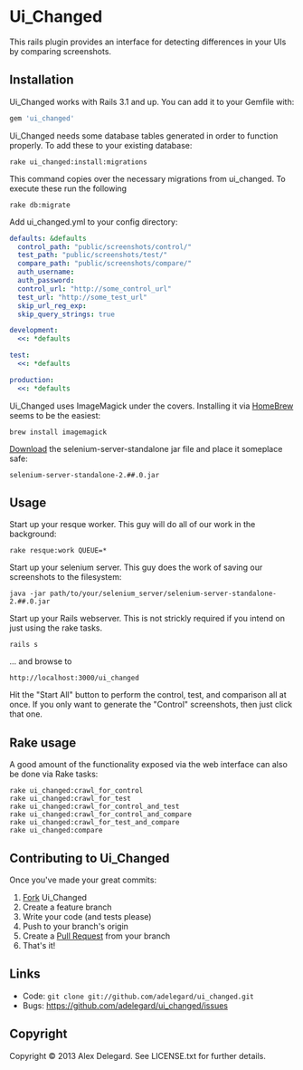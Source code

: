 # Ui_Changed

This rails plugin provides an interface for detecting differences in your UIs by comparing screenshots.

## Installation

Ui_Changed works with Rails 3.1 and up. You can add it to your Gemfile with:

```ruby
gem 'ui_changed'
```

Ui_Changed needs some database tables generated in order to function properly. To add these to your existing database:

    rake ui_changed:install:migrations

This command copies over the necessary migrations from ui_changed. To execute these run the following

    rake db:migrate
    
Add ui_changed.yml to your config directory:

```yml
defaults: &defaults
  control_path: "public/screenshots/control/"
  test_path: "public/screenshots/test/"
  compare_path: "public/screenshots/compare/"
  auth_username:
  auth_password:
  control_url: "http://some_control_url"
  test_url: "http://some_test_url"
  skip_url_reg_exp:
  skip_query_strings: true

development:
  <<: *defaults

test:
  <<: *defaults

production:
  <<: *defaults
```

Ui_Changed uses ImageMagick under the covers. Installing it via [HomeBrew][homebrew] seems to be the easiest:

    brew install imagemagick


[Download][selenium_downloads] the selenium-server-standalone jar file and place it someplace safe:

    selenium-server-standalone-2.##.0.jar

## Usage

Start up your resque worker. This guy will do all of our work in the background:

    rake resque:work QUEUE=*

Start up your selenium server. This guy does the work of saving our screenshots to the filesystem:

    java -jar path/to/your/selenium_server/selenium-server-standalone-2.##.0.jar

Start up your Rails webserver. This is not strickly required if you intend on just using the rake tasks.

    rails s

... and browse to

    http://localhost:3000/ui_changed

Hit the "Start All" button to perform the control, test, and comparison all at once. If you only want to generate the "Control" screenshots, then just click that one.

## Rake usage

A good amount of the functionality exposed via the web interface can also be done via Rake tasks:

    rake ui_changed:crawl_for_control
    rake ui_changed:crawl_for_test
    rake ui_changed:crawl_for_control_and_test
    rake ui_changed:crawl_for_control_and_compare
    rake ui_changed:crawl_for_test_and_compare
    rake ui_changed:compare

## Contributing to Ui_Changed

Once you've made your great commits:

1. [Fork][forking] Ui_Changed
2. Create a feature branch
3. Write your code (and tests please)
4. Push to your branch's origin
5. Create a [Pull Request][pull requests] from your branch
6. That's it!

## Links

* Code: `git clone git://github.com/adelegard/ui_changed.git`
* Bugs: <https://github.com/adelegard/ui_changed/issues>

## Copyright

Copyright © 2013 Alex Delegard. See LICENSE.txt for
further details.

[forking]: http://help.github.com/forking/
[pull requests]: http://help.github.com/pull-requests/
[selenium_downloads]: http://code.google.com/p/selenium/downloads/list
[homebrew]: http://mxcl.github.com/homebrew/